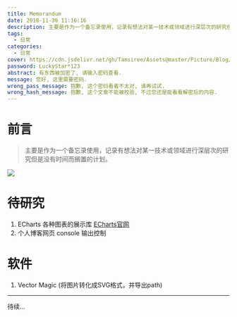 ```yaml
---
title: Memorandum
date: 2018-11-30 11:16:16
description: 主要是作为一个备忘录使用，记录有想法对某一技术或领域进行深层次的研究但是没有时间而搁置的计划。
tags:
  - 日常
categories:
  - 日常
cover: https://cdn.jsdelivr.net/gh/Tamsiree/Assets@master/Picture/Blog/Cover/t01b8db9f24b7814800.jpg
password: LuckyStar*123
abstract: 有东西被加密了, 请输入密码查看.
message: 您好, 这里需要密码.
wrong_pass_message: 抱歉, 这个密码看着不太对, 请再试试.
wrong_hash_message: 抱歉, 这个文章不能被校验, 不过您还是能看看解密后的内容.
---
```

# 前言
> 主要是作为一个备忘录使用，记录有想法对某一技术或领域进行深层次的研究但是没有时间而搁置的计划。

![](https://cdn.jsdelivr.net/gh/Tamsiree/Assets@master/DeskTop/de3b0d2b8cc6bdffcd5aae999f93a813.jpg)

# 待研究

1. ECharts 各种图表的展示库 [ECharts官网](https://echarts.apache.org/)  
2. 个人博客网页 console 输出控制  



# 软件
1. Vector Magic (将图片转化成SVG格式，并导出path)

---
待续...